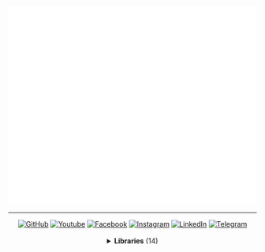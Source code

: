 <a href="//github.com/MaksymStoianov">
  <img src="assets/images/banner-1.svg" width="800" height="400">
</a>

<hr>

<!-- Section: Social -->
<div id="badges" align="center">
  <a href="https://github.com/MaksymStoianov" target="_blank"><img src="https://img.shields.io/github/followers/MaksymStoianov?style=flat&label=GitHub" alt="GitHub"></a>
  <a href="https://youtube.com/@MaksymStoianov" target="_blank"><img src="https://img.shields.io/youtube/channel/subscribers/UCB49p5DaPxbqP5no0EmMwOA?style=flat&label=YouTube" alt="Youtube"></a>
  <a href="https://facebook.com/MaksymStoianov" target="_blank"><img src="https://img.shields.io/badge/Facebook-gray?style=flat" alt="Facebook"></a>
  <a href="https://instagram.com/MaksymStoianov" target="_blank"><img src="https://img.shields.io/badge/Instagram-gray?style=flat" alt="Instagram"></a>
  <a href="https://linkedin.com/in/MaksymStoianov" target="_blank"><img src="https://img.shields.io/badge/LinkedIn-gray?style=flat" alt="LinkedIn"></a>
  <a href="https://t.me/MaksymStoianov" target="_blank"><img src="https://img.shields.io/badge/Telegram-gray?style=flat" alt="Telegram"></a>
</div>

<br>

<!-- Section: Libraries -->
<details>
  <summary align="center"><b>Libraries</b> (14)</summary>
  <br>
  <table width="100%" align="center">
    <thead>
      <tr>
        <th width="150" scope="col">
          <p><small>Name</small> ⏷</p>
        </th>
        <th width="75" scope="col">
          <p><small>Version</small></p>
        </th>
        <th scope="col">
          <p><small>Description</small></p>
        </th>
      </tr>
    </thead>
    <tbody>
      <tr>
        <td valign="top"><a href="//github.com/MaksymStoianov/Cron">Cron</a></td>
        <td align="center" valign="top"><img src="https://img.shields.io/github/v/release/MaksymStoianov/Cron?label=%20"></td>
        <td>
          <p><b>Cron</b> for <b><a href="//github.com/topics/google-apps-script">Google Apps Script</a></b> is a library that implements task scheduling using cron expressions.</p>
        </td>
      </tr>
      <tr>
        <td valign="top"><a href="//github.com/MaksymStoianov/EventEmitter">EventEmitter</a></td>
        <td align="center" valign="top"><img src="https://img.shields.io/github/v/release/MaksymStoianov/EventEmitter?label=%20"></td>
        <td>
          <p><b>EventEmitter</b> for <b><a href="//github.com/topics/google-apps-script">Google Apps Script</a></b> is a library that implements an event-driven architecture, allowing for easy interaction between different components of an application using the "publisher-subscriber" mechanism.</p>
        </td>
      </tr>
      <tr>
        <td valign="top">⤷ Net</td>
        <td align="center" valign="top"><img src="https://img.shields.io/github/v/release/MaksymStoianov/Net?label=%20"></td>
        <td valign="top">
          <p><b>Net</b> for <b><a href="//github.com/topics/google-apps-script">Google Apps Script</a></b> is a library that extends the functionality of <b>EventEmitter</b>, enabling network communication between application components.</p>
        </td>
      </tr>
      <tr>
        <td valign="top"><a href="//github.com/MaksymStoianov/I18nService">I18nService</a></td>
        <td align="center" valign="top"><img src="https://img.shields.io/github/v/release/MaksymStoianov/I18nService?label=%20"></td>
        <td valign="top">
          <p><b>I18nService</b> for <b><a href="//github.com/topics/google-apps-script">Google Apps Script</a></b> is a library that implements internationalization (i18n) support, allowing you to easily manage translations and localization of your application for various languages and regions.</p>
        </td>
      </tr>
      <tr>
        <td valign="top"><a href="//github.com/MaksymStoianov/SettingsService">SettingsService</a></td>
        <td align="center" valign="top"><img src="https://img.shields.io/github/v/release/MaksymStoianov/SettingsService?label=%20"></td>
        <td valign="top">
          <p><b>SettingsService</b> for <b><a href="//github.com/topics/google-apps-script">Google Apps Script</a></b> is a library that works similarly to <b>PropertiesService</b> but with enhanced capabilities.</p>
          <p>It optimizes the process of reading and writing properties, reducing the load on system limits.</p>
        </td>
      </tr>
      <tr>
        <td valign="top"><a href="//github.com/MaksymStoianov/Sheet">Sheet</a></td>
        <td align="center" valign="top"><img src="https://img.shields.io/github/v/release/MaksymStoianov/Sheet?label=%20"></td>
        <td valign="top">
          <p><b>Sheet</b> for <b><a href="//github.com/topics/google-apps-script">Google Apps Script</a></b> is a library that serves as a wrapper around <code>SpreadsheetApp.Sheet</code>, providing enhanced functionality for working with sheet objects in Google Sheets.</p>
          <p>This tool simplifies interaction with sheet objects and allows efficient data management, offering additional methods and convenient interfaces for working with spreadsheets.</p>
        </td>
      </tr>
      <tr>
        <td valign="top">⤷ <a href="//github.com/MaksymStoianov/SheetLog">SheetLog</a></td>
        <td align="center" valign="top"><img src="https://img.shields.io/github/v/release/MaksymStoianov/SheetLog?label=%20"></td>
        <td valign="top"><b>SheetLog</b> for <b><a href="//github.com/topics/google-apps-script">Google Apps Script</a></b>.</td>
      </tr>
      <tr>
        <td valign="top"><a href="//github.com/MaksymStoianov/SheetSchema">SheetSchema</a></td>
        <td align="center" valign="top"><img src="https://img.shields.io/github/v/release/MaksymStoianov/SheetSchema?label=%20"></td>
        <td valign="top"><b>SheetSchema</b> for <b><a href="//github.com/topics/google-apps-script">Google Apps Script</a></b>.</td>
      </tr>
      <tr>
        <td valign="top"><a href="//github.com/MaksymStoianov/SuperCache">SuperCache</a></td>
        <td align="center" valign="top"><img src="https://img.shields.io/github/v/release/MaksymStoianov/SuperCache?label=%20"></td>
        <td valign="top"><b>SuperCache</b> for <b><a href="//github.com/topics/google-apps-script">Google Apps Script</a></b>.</td>
      </tr>
      <tr>
        <td valign="top"><a href="//github.com/MaksymStoianov/SuperProperties">SuperProperties</a></td>
        <td align="center" valign="top"><img src="https://img.shields.io/github/v/release/MaksymStoianov/SuperProperties?label=%20"></td>
        <td valign="top"><b>SuperProperties</b> for <b><a href="//github.com/topics/google-apps-script">Google Apps Script</a></b>.</td>
      </tr>
      <tr>
        <td valign="top"><a href="//github.com/MaksymStoianov/TelegramApp">TelegramApp</a></td>
        <td align="center" valign="top"><img src="https://img.shields.io/github/v/release/MaksymStoianov/TelegramApp?label=%20"></td>
        <td valign="top"><b>TelegramApp</b> for <b><a href="//github.com/topics/google-apps-script">Google Apps Script</a></b>.</td>
      </tr>
      <tr>
        <td valign="top"><a href="//github.com/MaksymStoianov/TriggerService">TriggerService</a></td>
        <td align="center" valign="top"><img src="https://img.shields.io/github/v/release/MaksymStoianov/TriggerService?label=%20"></td>
        <td valign="top"><b>TriggerService</b> for <b><a href="//github.com/topics/google-apps-script">Google Apps Script</a></b>.</td>
      </tr>
      <tr>
        <td valign="top"><a href="//github.com/MaksymStoianov/UrlService">UrlService</a></td>
        <td align="center" valign="top"><img src="https://img.shields.io/github/v/release/MaksymStoianov/UrlService?label=%20"></td>
        <td valign="top"><b>UrlService</b> for <b><a href="//github.com/topics/google-apps-script">Google Apps Script</a></b>.</td>
      </tr>
      <tr>
        <td valign="top"><a href="//github.com/MaksymStoianov/Utils">Utils</a></td>
        <td align="center" valign="top"><img src="https://img.shields.io/github/v/release/MaksymStoianov/Utils?label=%20"></td>
        <td valign="top"><b>Utils</b> for <b><a href="//github.com/topics/google-apps-script">Google Apps Script</a></b>.</td>
      </tr>
    </tbody>
  </table>
</details>
